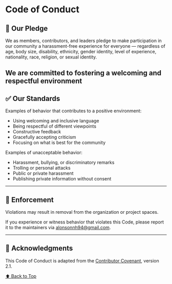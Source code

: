 # Code of Conduct

## 📜 Our Pledge

We as members, contributors, and leaders pledge to make participation in our community a harassment-free experience for everyone — regardless of age, body size, disability, ethnicity, gender identity, level of experience, nationality, race, religion, or sexual identity.

## We are committed to fostering a welcoming and respectful environment

## ✅ Our Standards

Examples of behavior that contributes to a positive environment:

- Using welcoming and inclusive language
- Being respectful of different viewpoints
- Constructive feedback
- Gracefully accepting criticism
- Focusing on what is best for the community

Examples of unacceptable behavior:

- Harassment, bullying, or discriminatory remarks
- Trolling or personal attacks
- Public or private harassment
- Publishing private information without consent

---

## 📢 Enforcement

Violations may result in removal from the organization or project spaces.

If you experience or witness behavior that violates this Code, please report it to the maintainers via [alonsonnh94@gmail.com](mailto:alonsonnh94@gmail.com).

---

## 🤝 Acknowledgments

This Code of Conduct is adapted from the [Contributor Covenant](https://www.contributor-covenant.org), version 2.1.

[⬆️ Back to Top](#code-of-conduct)
